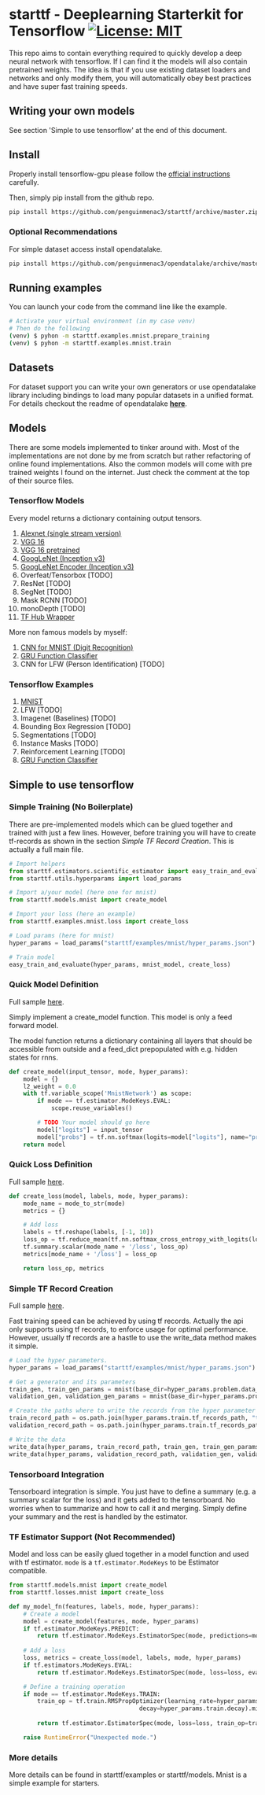 # starttf - Deeplearning Starterkit for Tensorflow [![License: MIT](https://img.shields.io/badge/License-MIT-yellow.svg)](LICENSE)

This repo aims to contain everything required to quickly develop a deep neural network with tensorflow.
If I can find it the models will also contain pretrained weights.
The idea is that if you use existing dataset loaders and networks and only modify them, you will automatically obey best practices and have super fast training speeds.

## Writing your own models

See section 'Simple to use tensorflow' at the end of this document.


## Install

Properly install tensorflow-gpu please follow the [official instructions](https://www.tensorflow.org/install/) carefully.

Then, simply pip install from the github repo.

```bash
pip install https://github.com/penguinmenac3/starttf/archive/master.zip
```

### Optional Recommendations

For simple dataset access install opendatalake.

```bash
pip install https://github.com/penguinmenac3/opendatalake/archive/master.zip
```

## Running examples

You can launch your code from the command line like the example.

```bash
# Activate your virtual environment (in my case venv)
# Then do the following
(venv) $ pyhon -m starttf.examples.mnist.prepare_training
(venv) $ pyhon -m starttf.examples.mnist.train
```

## Datasets

For dataset support you can write your own generators or use opendatalake library including bindings to load many popular datasets in a unified format.
For details checkout the readme of opendatalake [**here**](https://github.com/penguinmenac3/opendatalake/blob/master/README.md).

## Models

There are some models implemented to tinker around with.
Most of the implementations are not done by me from scratch but rather refactoring of online found implementations.
Also the common models will come with pre trained weights I found on the internet.
Just check the comment at the top of their source files.

### Tensorflow Models

Every model returns a dictionary containing output tensors.

1. [Alexnet (single stream version)](starttf/models/alexnet.py)
2. [VGG 16](starttf/models/vgg16.py)
3. [VGG 16 pretrained](starttf/models/vgg16_encoder.py)
4. [GoogLeNet (Inception v3)](starttf/models/inception_v3.py)
5. [GoogLeNet Encoder (Inception v3)](starttf/models/inception_v3_encoder.py)
6. Overfeat/Tensorbox [TODO]
7. ResNet [TODO]
8. SegNet [TODO]
9. Mask RCNN [TODO]
10. monoDepth [TODO]
11. [TF Hub Wrapper](starttf/models/tf_hub_wrapper.py)

More non famous models by myself:

1. [CNN for MNIST (Digit Recognition)](starttf/models/mnist.py)
2. [GRU Function Classifier](starttf/models/gru_function_classifier.py)
3. CNN for LFW (Person Identification) [TODO]

### Tensorflow Examples

1. [MNIST](starttf/examples/mnist)
2. LFW [TODO]
3. Imagenet (Baselines) [TODO]
4. Bounding Box Regression [TODO]
5. Segmentations [TODO]
6. Instance Masks [TODO]
7. Reinforcement Learning [TODO]
8. [GRU Function Classifier](starttf/examples/gru_function_classifier)

## Simple to use tensorflow


### Simple Training (No Boilerplate)

There are pre-implemented models which can be glued together and trained with just a few lines.
However, before training you will have to create tf-records as shown in the section *Simple TF Record Creation*.
This is actually a full main file.

```python
# Import helpers
from starttf.estimators.scientific_estimator import easy_train_and_evaluate
from starttf.utils.hyperparams import load_params

# Import a/your model (here one for mnist)
from starttf.models.mnist import create_model

# Import your loss (here an example)
from starttf.examples.mnist.loss import create_loss

# Load params (here for mnist)
hyper_params = load_params("starttf/examples/mnist/hyper_params.json")

# Train model
easy_train_and_evaluate(hyper_params, mnist_model, create_loss)
```

### Quick Model Definition

Full sample [here](https://github.com/penguinmenac3/starttf/blob/master/starttf/models/mnist.py).

Simply implement a create_model function.
This model is only a feed forward model.

The model function returns a dictionary containing all layers that should be accessible from outside and a feed_dict prepopulated with e.g. hidden states for rnns.

```python
def create_model(input_tensor, mode, hyper_params):
    model = {}
    l2_weight = 0.0
    with tf.variable_scope('MnistNetwork') as scope:
        if mode == tf.estimator.ModeKeys.EVAL:
            scope.reuse_variables()

        # TODO Your model should go here
        model["logits"] = input_tensor
        model["probs"] = tf.nn.softmax(logits=model["logits"], name="probs")
    return model
```

### Quick Loss Definition

Full sample [here](https://github.com/penguinmenac3/starttf/blob/master/starttf/examples/mnist/loss.py).

```python
def create_loss(model, labels, mode, hyper_params):
    mode_name = mode_to_str(mode)
    metrics = {}

    # Add loss
    labels = tf.reshape(labels, [-1, 10])
    loss_op = tf.reduce_mean(tf.nn.softmax_cross_entropy_with_logits(logits=model["logits"], labels=labels))
    tf.summary.scalar(mode_name + '/loss', loss_op)
    metrics[mode_name + '/loss'] = loss_op

    return loss_op, metrics
```

### Simple TF Record Creation

Full sample [here](https://github.com/penguinmenac3/starttf/blob/master/starttf/examples/mnist/prepare_training.py).

Fast training speed can be achieved by using tf records.
Actually the api only supports using tf records, to enforce usage for optimal performance.
However, usually tf records are a hastle to use the write_data method makes it simple.

```python
# Load the hyper parameters.
hyper_params = load_params("starttf/examples/mnist/hyper_params.json")

# Get a generator and its parameters
train_gen, train_gen_params = mnist(base_dir=hyper_params.problem.data_path, phase="train")
validation_gen, validation_gen_params = mnist(base_dir=hyper_params.problem.data_path, phase="validation")

# Create the paths where to write the records from the hyper parameter file.
train_record_path = os.path.join(hyper_params.train.tf_records_path, "train")
validation_record_path = os.path.join(hyper_params.train.tf_records_path, "validation")

# Write the data
write_data(hyper_params, train_record_path, train_gen, train_gen_params, 4)
write_data(hyper_params, validation_record_path, validation_gen, validation_gen_params, 2)
```

### Tensorboard Integration

Tensorboard integration is simple.
You just have to define a summary (e.g. a summary scalar for the loss) and it gets added to the tensorboard.
No worries when to summarize and how to call it and merging.
Simply define your summary and the rest is handled by the estimator.

### TF Estimator Support (Not Recommended)

Model and loss can be easily glued together in a model function and used with tf estimator.
`mode` is a `tf.estimator.ModeKeys` to be Estimator compatible.

```python
from starttf.models.mnist import create_model
from starttf.losses.mnist import create_loss

def my_model_fn(features, labels, mode, hyper_params):
    # Create a model
    model = create_model(features, mode, hyper_params)
    if tf.estimator.ModeKeys.PREDICT:
        return tf.estimator.ModeKeys.EstimatorSpec(mode, predictions=model)
    
    # Add a loss
    loss, metrics = create_loss(model, labels, mode, hyper_params)
    if tf.estimators.ModeKeys.EVAL:
        return tf.estimator.ModeKeys.EstimatorSpec(mode, loss=loss, eval_metric_ops=metrics)

    # Define a training operation
    if mode == tf.estimator.ModeKeys.TRAIN:
        train_op = tf.train.RMSPropOptimizer(learning_rate=hyper_params.train.learning_rate,
                                     decay=hyper_params.train.decay).minimize(loss)
    
        return tf.estimator.EstimatorSpec(mode, loss=loss, train_op=train_op)

    raise RuntimeError("Unexpected mode.")
```

### More details

More details can be found in starttf/examples or starttf/models. Mnist is a simple example for starters.
